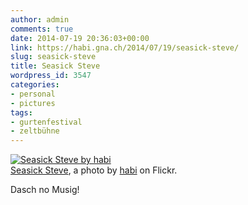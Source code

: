 ```yaml
---
author: admin
comments: true
date: 2014-07-19 20:36:03+00:00
link: https://habi.gna.ch/2014/07/19/seasick-steve/
slug: seasick-steve
title: Seasick Steve
wordpress_id: 3547
categories:
- personal
- pictures
tags:
- gurtenfestival
- zeltbühne
---
```


[![Seasick Steve by habi](http://farm6.staticflickr.com/5584/14506793499_2a7e57895f.jpg)](https://www.flickr.com/photos/habi/14506793499/)  
[Seasick Steve](https://www.flickr.com/photos/habi/14506793499/), a photo by [habi](https://www.flickr.com/photos/habi/) on Flickr.

Dasch no Musig!
